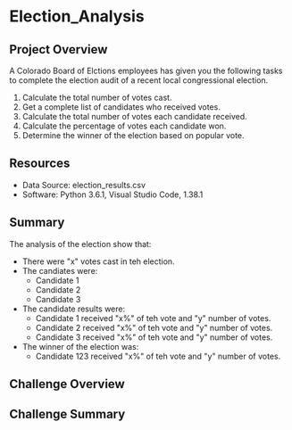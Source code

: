 # Election_Analysis

## Project Overview
A Colorado Board of Elctions employees has given you the following tasks to complete the election audit of a recent local congressional election.

1. Calculate the total number of votes cast.
2. Get a complete list of candidates who received votes.
3. Calculate the total number of votes each candidate received.
4. Calculate the percentage of votes each candidate won.
5. Determine the winner of the election based on popular vote.

## Resources
- Data Source: election_results.csv
- Software: Python 3.6.1, Visual Studio Code, 1.38.1

## Summary
The analysis of the election show that:
- There were "x" votes cast in teh election.
- The candiates were:
    - Candidate 1
    - Candidate 2
    - Candidate 3
- The candidate results were:
    - Candidate 1 received "x%" of teh vote and "y" number of votes.
    - Candidate 2 received "x%" of teh vote and "y" number of votes.
    - Candidate 3 received "x%" of teh vote and "y" number of votes.
- The winner of the election was:
    - Candidate 123 received "x%" of teh vote and "y" number of votes.

## Challenge Overview

## Challenge Summary
